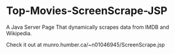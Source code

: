 # Top-Movies-ScreenScrape-JSP
A Java Server Page That dynamically scrapes data from IMDB and Wikipedia.

Check it out at munro.humber.ca/~n01046945/ScreenScrape.jsp

